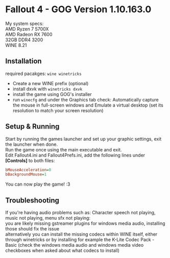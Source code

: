 # Fallout 4 - GOG Version 1.10.163.0
My system specs:  
AMD Ryzen 7 5700X  
AMD Radeon RX 7600  
32GB DDR4 3200  
WINE 8.21  

## Installation
required pacakges: `wine winetricks`  
- Create a new WINE prefix (optional)
- install dxvk with `winetricks dxvk`
- install the game using GOG's installer
- run `winecfg` and under the Graphics tab check: Automatically capture the mouse in full-screen windows and Emulate a virtual desktop (set its resolution to match your screen resolution)

## Setup & Running
Start by running the games launcher and set up your graphic settings, exit the launcher when done.  
Run the game once using the main executable and exit.  
Edit Fallout4.ini and Fallout4Prefs.ini, add the following lines under **[Controls]** to both files:  
```ini
bMouseAcceleration=0
bBackgroundMouse=1
```
You can now play the game! :3  

## Troubleshooting
If you're having audio problems such as: Character speech not playing, music not playing, menu sfx not playing:  
you are likely missing gstreamer plugins for windows media audio, installing those should fix the issue  
alternatively you can install the missing codecs within WINE itself, either through winetricks or by installing for example the K-Lite Codec Pack - Basic (check the windows media audio and windows media video checkboxes when asked about what codecs to install)  
